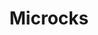---
title: Microcks
categories:
  - cloud
officialPartner: 
  name: Microcks
  url: https://microcks.io/
docs:
  - id: java
    url: https://github.com/microcks/microcks-testcontainers-java
    maintainer: official
    example: |
      ```java
      var microcks = new MicrocksContainer(DockerImageName.parse("quay.io/microcks/microcks-uber:1.8.0"));
      microcks.start();
      ```
  - id: go
    url: https://github.com/microcks/microcks-testcontainers-go
    maintainer: official
    example: |
      ```go
      microcksContainer, err := microcks.RunContainer(ctx, testcontainers.WithImage("quay.io/microcks/microcks-uber:1.8.0"))
      ```
  - id: nodejs
    url: https://github.com/microcks/microcks-testcontainers-node
    maintainer: official
    example: |
      ```javascript
      const microcks = await new MicrocksContainer().start();
      ```
description: |
  Microcks is an open-source cloud-native platform for mocking and contract-testing all kinds of APIs. It supports REST [OpenAPI](https://www.openapis.org/), [gRPC](https://grpc.io/), [GraphQL](https://graphql.org/), [Async APIs](https://www.asyncapi.com/) and SOAP WebServices.

  Microcks allows you to work in isolation by cutting dependencies; it can also be used for contract-testing the API you're developing.
  
  Read more on [Microcks.io](https://microcks.io).
---